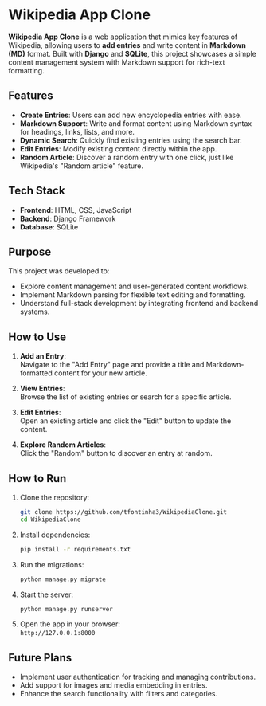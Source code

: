 # Wikipedia App Clone

**Wikipedia App Clone** is a web application that mimics key features of Wikipedia, allowing users to **add entries** and write content in **Markdown (MD)** format. Built with **Django** and **SQLite**, this project showcases a simple content management system with Markdown support for rich-text formatting.

## Features
- **Create Entries**: Users can add new encyclopedia entries with ease.  
- **Markdown Support**: Write and format content using Markdown syntax for headings, links, lists, and more.  
- **Dynamic Search**: Quickly find existing entries using the search bar.  
- **Edit Entries**: Modify existing content directly within the app.  
- **Random Article**: Discover a random entry with one click, just like Wikipedia's "Random article" feature.  

## Tech Stack
- **Frontend**: HTML, CSS, JavaScript  
- **Backend**: Django Framework  
- **Database**: SQLite  

## Purpose
This project was developed to:
- Explore content management and user-generated content workflows.  
- Implement Markdown parsing for flexible text editing and formatting.  
- Understand full-stack development by integrating frontend and backend systems.  

## How to Use
1. **Add an Entry**:  
   Navigate to the "Add Entry" page and provide a title and Markdown-formatted content for your new article.

2. **View Entries**:  
   Browse the list of existing entries or search for a specific article.

3. **Edit Entries**:  
   Open an existing article and click the "Edit" button to update the content.

4. **Explore Random Articles**:  
   Click the "Random" button to discover an entry at random.

## How to Run
1. Clone the repository:  
   ```bash
   git clone https://github.com/tfontinha3/WikipediaClone.git
   cd WikipediaClone
   ```
2. Install dependencies:  
   ```bash
   pip install -r requirements.txt
   ```
3. Run the migrations:  
   ```bash
   python manage.py migrate
   ```
4. Start the server:  
   ```bash
   python manage.py runserver
   ```
5. Open the app in your browser:  
   `http://127.0.0.1:8000`

## Future Plans
- Implement user authentication for tracking and managing contributions.  
- Add support for images and media embedding in entries.  
- Enhance the search functionality with filters and categories.
